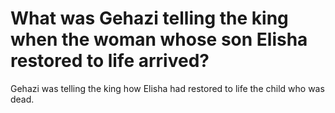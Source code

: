 # What was Gehazi telling the king when the woman whose son Elisha restored to life arrived?

Gehazi was telling the king how Elisha had restored to life the child who was dead.
